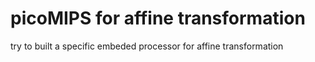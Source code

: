 # picoMIPS for affine transformation  
try to built a specific embeded processor for affine transformation 

